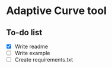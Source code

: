 # Adaptive Curve tool

## To-do list

- [x] Write readme
- [ ] Write example
- [ ] Create requirements.txt
